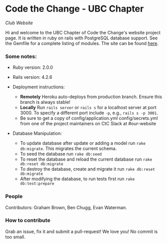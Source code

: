 # Code the Change - UBC Chapter
*Club Website*

Hi and welcome to the UBC Chapter of Code the Change's website project page. It is written in ruby on rails with PostgreSQL database support. See the Gemfile for a complete listing of modules. The site can be found [here](http://codethechangeubc.org).

### Some notes: ###

* Ruby version: 2.0.0

* Rails version: 4.2.6

* Deployment instructions: 
	 - **Remotely** Heroku auto-deploys from production branch. Ensure this branch is always stable!
	 - **Locally** Run `rails server` or `rails s` for a localhost server at port 3000. To specify a different port include `-p`, e.g., `rails s -p 3001`. 
     - Be sure to get a copy of config/application.yml config/secrets.yml from one of the project maintainers on CtC Slack at #our-website
	 

* Database Manipulation:
	- To update database after update or adding a model run `rake db:migrate`. This migrates the current schema.
	- To seed the database run `rake db:seed`
	- To reset the database and reload the current database run `rake db:reset db:migrate`
	- To destroy the database, create and migrate it run `rake db:reset db:migrate`
	- After modifying the database, to run tests first run `rake db:test:prepare`

### People ###
Contributors: Graham Brown, Ben Chugg, Evan Waterman. 

### How to contribute ###
Grab an issue, fix it and submit a pull-request! We love you! No commit is too small. 


